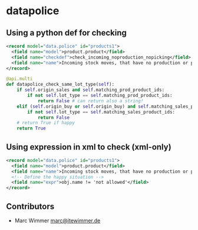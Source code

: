 # datapolice

## Using a python def for checking

```xml
<record model="data.police" id="products1">
  <field name="model">product.product</field>
  <field name="checkdef">check_incoming_noproduction_nopicking</field>
  <field name="name">Incoming stock moves, that have no production or picking-in</field>
</record>
```

```python
@api.multi
def datapolice_check_same_lot_type(self):
    if self.origin_sales and self.matching_prod_product_ids:
        if not self.lot_type == self.matching_prod_product_ids:
            return False # can return also a string!
    elif (self.origin_buy or self.origin_buy) and self.matching_sales_product_ids:
        if not self.lot_type == self.matching_sales_product_ids:
            return False
    # return True if happy
    return True
```

## Using expression in xml to check (xml-only)

```xml
<record model="data.police" id="products1">
  <field name="model">product.product</field>
  <field name="name">Incoming stock moves, that have no production or picking-in</field>
  <!-- Define the happy situation -->
  <field name="expr">obj.name != 'not allowed'</field>
</record>
```


## Contributors

* Marc Wimmer <marc@itewimmer.de>

